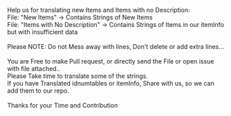 Help us for translating new Items and Items with no Description: <br/>
File: "New Items" -> Contains Strings of New Items <br/>
File: "Items with No Description" -> Contains Strings of Items in our itemInfo but with insufficient data <br/>
<br/>
Please NOTE: Do not Mess away with lines, Don't delete or add extra lines...<br/>
<br/>
You are Free to make Pull request, or directly send the File or open issue with file attached.. <br/>
Please Take time to translate some of the strings. <br/>
If you have Translated idnumtables or itemInfo, Share with us, so we can add them to our repo. <br/>
<br/>
Thanks for your Time and Contribution<br/>
